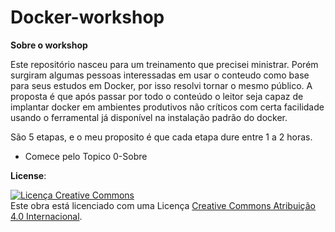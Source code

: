 # Docker-workshop

__Sobre o workshop__

Este repositório nasceu para um treinamento que precisei ministrar. Porém surgiram algumas pessoas interessadas em usar o conteudo como base para seus estudos em Docker, por isso resolvi tornar o mesmo público. 
A proposta é que após passar por todo o conteúdo o leitor seja capaz de implantar docker em ambientes produtivos não críticos com certa facilidade usando o ferramental já disponível na instalação padrão do docker.

São 5 etapas, e o meu proposito é que cada etapa dure entre 1 a 2 horas.

* Comece pelo Topico 0-Sobre




__License__:

 <a rel="license" href="http://creativecommons.org/licenses/by/4.0/"><img alt="Licença Creative Commons" style="border-width:0" src="https://i.creativecommons.org/l/by/4.0/88x31.png" /></a><br />Este obra está licenciado com uma Licença <a rel="license" href="http://creativecommons.org/licenses/by/4.0/">Creative Commons Atribuição 4.0 Internacional</a>.

